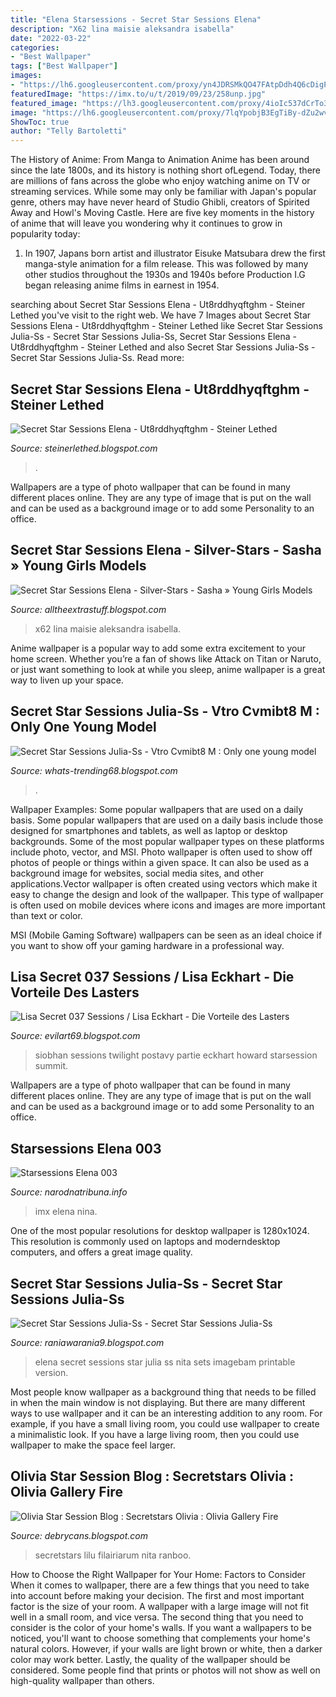 ```yaml
---
title: "Elena Starsessions - Secret Star Sessions Elena"
description: "X62 lina maisie aleksandra isabella"
date: "2022-03-22"
categories:
- "Best Wallpaper"
tags: ["Best Wallpaper"]
images:
- "https://lh6.googleusercontent.com/proxy/yn4JDRSMkQO47FAtpDdh4Q6cDigPrWF9n39WTNj-Sr0o36weQfO4C8heMw2qH6EKGcnCvVFir6KXaCEpDN4Njr3-HJb4HWUrq2kKR4zZCOu-cg5PemK2tZ0mYQ=w1200-h630-p-k-no-nu"
featuredImage: "https://imx.to/u/t/2019/09/23/258unp.jpg"
featured_image: "https://lh3.googleusercontent.com/proxy/4ioIc537dCrTo3HOoLoiorq58BxxCye1vKvAyLNP3oYQIb3H7WL8uz4gSPbK_TSU6FVClg1Vk84NyGa8Y4FuDzn6wmRMbaULXB-8=w1200-h630-p-k-no-nu"
image: "https://lh6.googleusercontent.com/proxy/7lqYpobjB3EgTiBy-dZu2wvyGgNh56OIwnJwfjx780V5Ff5IC8PoyvpGMrOkr9lUeM4fWCCF2t_jAaKr86Dl-xnoZSca5Rna2ZS46D8=w1200-h630-p-k-no-nu"
ShowToc: true
author: "Telly Bartoletti"
---
```



The History of Anime: From Manga to Animation
Anime has been around since the late 1800s, and its history is nothing short ofLegend. Today, there are millions of fans across the globe who enjoy watching anime on TV or streaming services. While some may only be familiar with Japan's popular genre, others may have never heard of Studio Ghibli, creators of Spirited Away and Howl's Moving Castle. Here are five key moments in the history of anime that will leave you wondering why it continues to grow in popularity today:
1) In 1907, Japans born artist and illustrator Eisuke Matsubara drew the first manga-style animation for a film release. This was followed by many other studios throughout the 1930s and 1940s before Production I.G began releasing anime films in earnest in 1954.

	

		
searching about Secret Star Sessions Elena - Ut8rddhyqftghm - Steiner Lethed you've visit to the right web. We have 7 Images about Secret Star Sessions Elena - Ut8rddhyqftghm - Steiner Lethed like Secret Star Sessions Julia-Ss - Secret Star Sessions Julia-Ss, Secret Star Sessions Elena - Ut8rddhyqftghm - Steiner Lethed and also Secret Star Sessions Julia-Ss - Secret Star Sessions Julia-Ss. Read more:
		
    
## Secret Star Sessions Elena - Ut8rddhyqftghm - Steiner Lethed

<img loading=lazy src="https://lh5.googleusercontent.com/proxy/eCfpN8YAbZ12hgzwlAtxDvp7-ZtLe_-bUbecBYvaM2Bf7Kkg9S9WtZgd8I94awCW-QhJ2vpndbZ2jQlDqwwgALD6NuxYRc756NiltKcQ5zHNMFyGykAE4smemw=w1200-h630-p-k-no-nu" onerror="this.onerror=null;this.src='https://tse2.mm.bing.net/th?id=OIP.KgDJGt5Dce5SWkLOIjY7_QHaI-&amp;pid=15.1';" alt="Secret Star Sessions Elena - Ut8rddhyqftghm - Steiner Lethed">

_Source: steinerlethed.blogspot.com_

>. 

	



Wallpapers are a type of photo wallpaper that can be found in many different places online. They are any type of image that is put on the wall and can be used as a background image or to add some Personality to an office.

    
## Secret Star Sessions Elena - Silver-Stars - Sasha » Young Girls Models

<img loading=lazy src="https://lh3.googleusercontent.com/proxy/4ioIc537dCrTo3HOoLoiorq58BxxCye1vKvAyLNP3oYQIb3H7WL8uz4gSPbK_TSU6FVClg1Vk84NyGa8Y4FuDzn6wmRMbaULXB-8=w1200-h630-p-k-no-nu" onerror="this.onerror=null;this.src='https://tse2.mm.bing.net/th?id=OIP.05ESMNooulMofaArR_3-fQAAAA&amp;pid=15.1';" alt="Secret Star Sessions Elena - Silver-Stars - Sasha » Young Girls Models">

_Source: alltheextrastuff.blogspot.com_

>x62 lina maisie aleksandra isabella. 

	

Anime wallpaper is a popular way to add some extra excitement to your home screen. Whether you’re a fan of shows like Attack on Titan or Naruto, or just want something to look at while you sleep, anime wallpaper is a great way to liven up your space.

    
## Secret Star Sessions Julia-Ss - Vtro Cvmibt8 M : Only One Young Model

<img loading=lazy src="https://lh6.googleusercontent.com/proxy/yn4JDRSMkQO47FAtpDdh4Q6cDigPrWF9n39WTNj-Sr0o36weQfO4C8heMw2qH6EKGcnCvVFir6KXaCEpDN4Njr3-HJb4HWUrq2kKR4zZCOu-cg5PemK2tZ0mYQ=w1200-h630-p-k-no-nu" onerror="this.onerror=null;this.src='https://tse4.mm.bing.net/th?id=OIP.MtTsmILTSNY4TWIg5i2KZAAAAA&amp;pid=15.1';" alt="Secret Star Sessions Julia-Ss - Vtro Cvmibt8 M : Only one young model">

_Source: whats-trending68.blogspot.com_

>. 

	

Wallpaper Examples: Some popular wallpapers that are used on a daily basis.
Some popular wallpapers that are used on a daily basis include those designed for smartphones and tablets, as well as laptop or desktop backgrounds. Some of the most popular wallpaper types on these platforms include photo, vector, and MSI. 
Photo wallpaper is often used to show off photos of people or things within a given space. It can also be used as a background image for websites, social media sites, and other applications.Vector wallpaper is often created using vectors which make it easy to change the design and look of the wallpaper. This type of wallpaper is often used on mobile devices where icons and images are more important than text or color. 

MSI (Mobile Gaming Software) wallpapers can be seen as an ideal choice if you want to show off your gaming hardware in a professional way.

    
## Lisa Secret 037 Sessions / Lisa Eckhart - Die Vorteile Des Lasters

<img loading=lazy src="https://lh5.googleusercontent.com/proxy/kfXfxTSxxb3IPGIuH0keI-kzJZjjtzFBZxcX9e8MoGWMgK3hTw61xyMi05wEqQ7lcQjQ00T-d_bwBC36FV14FLV_ZJKHDIBPW-lfD-V2QiMup7COnTRkwUPS7xzwVt46l9b09Tpu4cSRnhvkPpnNecLiECTqBYpRv_m7-lD66cXKOcSY353ekQzAm3F1=w1200-h630-p-k-no-nu" onerror="this.onerror=null;this.src='https://tse3.mm.bing.net/th?id=OIP.gmyJXCNunB4h7G8egIkCnAHaHL&amp;pid=15.1';" alt="Lisa Secret 037 Sessions / Lisa Eckhart - Die Vorteile des Lasters">

_Source: evilart69.blogspot.com_

>siobhan sessions twilight postavy partie eckhart howard starsession summit. 

	



Wallpapers are a type of photo wallpaper that can be found in many different places online. They are any type of image that is put on the wall and can be used as a background image or to add some Personality to an office.

    
## Starsessions Elena 003

<img loading=lazy src="https://imx.to/u/t/2019/09/23/258unp.jpg" onerror="this.onerror=null;this.src='https://tse2.mm.bing.net/th?id=OIP.4jHgNuVGqg2Y6Dqq5VbeBQAAAA&amp;pid=15.1';" alt="Starsessions Elena 003">

_Source: narodnatribuna.info_

>imx elena nina. 

	

One of the most popular resolutions for desktop wallpaper is 1280x1024. This resolution is commonly used on laptops and moderndesktop computers, and offers a great image quality.

    
## Secret Star Sessions Julia-Ss - Secret Star Sessions Julia-Ss

<img loading=lazy src="https://lh6.googleusercontent.com/proxy/7lqYpobjB3EgTiBy-dZu2wvyGgNh56OIwnJwfjx780V5Ff5IC8PoyvpGMrOkr9lUeM4fWCCF2t_jAaKr86Dl-xnoZSca5Rna2ZS46D8=w1200-h630-p-k-no-nu" onerror="this.onerror=null;this.src='https://tse1.mm.bing.net/th?id=OIP.HyLH_MJThDTbXWUnj2DNGwAAAA&amp;pid=15.1';" alt="Secret Star Sessions Julia-Ss - Secret Star Sessions Julia-Ss">

_Source: raniawarania9.blogspot.com_

>elena secret sessions star julia ss nita sets imagebam printable version. 

	

Most people know wallpaper as a background thing that needs to be filled in when the main window is not displaying. But there are many different ways to use wallpaper and it can be an interesting addition to any room. For example, if you have a small living room, you could use wallpaper to create a minimalistic look. If you have a large living room, then you could use wallpaper to make the space feel larger.

    
## Olivia Star Session Blog : Secretstars Olivia : Olivia Gallery Fire

<img loading=lazy src="https://lh4.googleusercontent.com/proxy/fODQzZgLnAyi09OaxB-VIAEgd5UO-ETywFn9V43-8mJ9s-72C40slrzYsnMmVyhv7NG3VXXApJX46UrlGYC5FgqOkJDz093kGHod-1RmcOl27lWTZoK8IbveeQpH789IEz0QeI-hpv4pvu3y65M9xP0ZPdzng3R5An-KDyxpDk9XQG-EPwTHTJN7LIEffycfpKVA3stQoHPSyY_IcqWqODa689VSLMq8GmVHWxjxczgBHvu5KSpx0A8XHyZ7TDagJOq8e4ogAHFQ_TyIv_THyT3uM-YOqerBoe_S=w1200-h630-p-k-no-nu" onerror="this.onerror=null;this.src='https://tse1.mm.bing.net/th?id=OIP.9WYtXYBjS27IV_60PaX9QgAAAA&amp;pid=15.1';" alt="Olivia Star Session Blog : Secretstars Olivia : Olivia Gallery Fire">

_Source: debrycans.blogspot.com_

>secretstars lilu filairiarum nita ranboo. 

	

How to Choose the Right Wallpaper for Your Home: Factors to Consider
When it comes to wallpaper, there are a few things that you need to take into account before making your decision. The first and most important factor is the size of your room. A wallpaper with a large image will not fit well in a small room, and vice versa. 
The second thing that you need to consider is the color of your home's walls. If you want a wallpapers to be noticed, you'll want to choose something that complements your home's natural colors. However, if your walls are light brown or white, then a darker color may work better. 
Lastly, the quality of the wallpaper should be considered. Some people find that prints or photos will not show as well on high-quality wallpaper than others.


